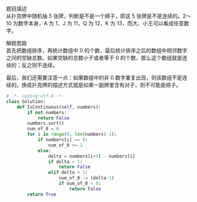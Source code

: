 
题目描述  
从扑克牌中随机抽 5 张牌，判断是不是一个顺子，即这 5 张牌是不是连续的。2～10 为数字本身，A 为 1，J 为 11，Q 为 12，K 为 13，而大、小王可以看成任意数字。  

解题思路  
首先把数组排序，再统计数组中 0 的个数，最后统计排序之后的数组中相邻数字之间的空缺总数。如果空缺的总数小于或者等于 0 的个数，那么这个数组就是连续的；反之则不连续。  

最后，我们还需要注意一点：如果数组中的非 0 数字重复出现，则该数组不是连续的。换成扑克牌的描述方式就是如果一副牌里含有对子，则不可能是顺子。  


```python 
# -*- coding:utf-8 -*-
class Solution:
    def IsContinuous(self, numbers):
        if not numbers:
            return False 
        numbers.sort() 
        num_of_0 = 0 
        for i in range(0, len(numbers)-1):
            if numbers[i] == 0:
                num_of_0 += 1 
            else:
                delta = numbers[i+1] - numbers[i]  
                if delta < 1:
                    return False
                elif delta > 1:
                    num_of_0 -= (delta-1) 
                    if num_of_0 < 0:
                        return False 
        return True 
```
